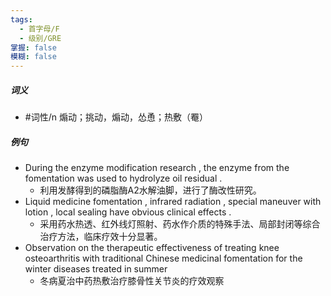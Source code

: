 ```yaml
---
tags:
  - 首字母/F
  - 级别/GRE
掌握: false
模糊: false
---
```

##### 词义
- #词性/n  煽动；挑动，煽动，怂恿；热敷（罨）
##### 例句
- During the enzyme modification research , the enzyme from the fomentation was used to hydrolyze oil residual .
	- 利用发酵得到的磷脂酶A2水解油脚，进行了酶改性研究。
- Liquid medicine fomentation , infrared radiation , special maneuver with lotion , local sealing have obvious clinical effects .
	- 采用药水热透、红外线灯照射、药水作介质的特殊手法、局部封闭等综合治疗方法，临床疗效十分显著。
- Observation on the therapeutic effectiveness of treating knee osteoarthritis with traditional Chinese medicinal fomentation for the winter diseases treated in summer
	- 冬病夏治中药热敷治疗膝骨性关节炎的疗效观察
